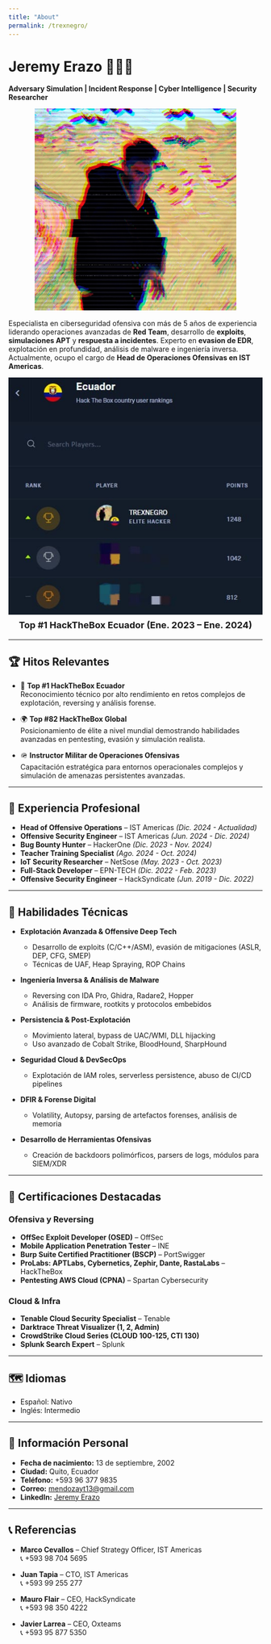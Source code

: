 ```yaml
---
title: "About"
permalink: /trexnegro/
---
```


# Jeremy Erazo 👨🏻‍💻  
**Adversary Simulation | Incident Response | Cyber Intelligence | Security Researcher**

<p align="center">
  <img src="/assets/images/IAM.png" alt="Jeremy Erazo - Ecuador">
</p>

Especialista en ciberseguridad ofensiva con más de 5 años de experiencia liderando operaciones avanzadas de **Red Team**, desarrollo de **exploits**, **simulaciones APT** y **respuesta a incidentes**. Experto en **evasion de EDR**, explotación en profundidad, análisis de malware e ingeniería inversa. Actualmente, ocupo el cargo de **Head de Operaciones Ofensivas en IST Americas**.

<div style="text-align:center;">
  <img src="/assets/images/IAMTPO1.jpg" alt="Top #1 HackTheBox Ecuador" style="display:block; margin:auto;">
  <p style="margin-top:10px; font-size:18px; font-weight:bold;">Top #1 HackTheBox Ecuador (Ene. 2023 – Ene. 2024)</p>
</div>

---

## 🏆 Hitos Relevantes

- 🥇 **Top #1 HackTheBox Ecuador**  
  Reconocimiento técnico por alto rendimiento en retos complejos de explotación, reversing y análisis forense.

- 🌍 **Top #82 HackTheBox Global**  
  Posicionamiento de élite a nivel mundial demostrando habilidades avanzadas en pentesting, evasión y simulación realista.

- 🪖 **Instructor Militar de Operaciones Ofensivas**  
  Capacitación estratégica para entornos operacionales complejos y simulación de amenazas persistentes avanzadas.

---

## 💼 Experiencia Profesional

- **Head of Offensive Operations** – IST Americas *(Dic. 2024 - Actualidad)*  
- **Offensive Security Engineer** – IST Americas *(Jun. 2024 - Dic. 2024)*  
- **Bug Bounty Hunter** – HackerOne *(Dic. 2023 - Nov. 2024)*  
- **Teacher Training Specialist** *(Ago. 2024 - Oct. 2024)*  
- **IoT Security Researcher** – NetSose *(May. 2023 - Oct. 2023)*  
- **Full-Stack Developer** – EPN-TECH *(Dic. 2022 - Feb. 2023)*  
- **Offensive Security Engineer** – HackSyndicate *(Jun. 2019 - Dic. 2022)*  

---

## 🧠 Habilidades Técnicas

- **Explotación Avanzada & Offensive Deep Tech**  
  - Desarrollo de exploits (C/C++/ASM), evasión de mitigaciones (ASLR, DEP, CFG, SMEP)
  - Técnicas de UAF, Heap Spraying, ROP Chains

- **Ingeniería Inversa & Análisis de Malware**  
  - Reversing con IDA Pro, Ghidra, Radare2, Hopper  
  - Análisis de firmware, rootkits y protocolos embebidos

- **Persistencia & Post-Explotación**  
  - Movimiento lateral, bypass de UAC/WMI, DLL hijacking  
  - Uso avanzado de Cobalt Strike, BloodHound, SharpHound

- **Seguridad Cloud & DevSecOps**  
  - Explotación de IAM roles, serverless persistence, abuso de CI/CD pipelines

- **DFIR & Forense Digital**  
  - Volatility, Autopsy, parsing de artefactos forenses, análisis de memoria

- **Desarrollo de Herramientas Ofensivas**  
  - Creación de backdoors polimórficos, parsers de logs, módulos para SIEM/XDR

---

## 📜 Certificaciones Destacadas

### Ofensiva y Reversing

- **OffSec Exploit Developer (OSED)** – OffSec  
- **Mobile Application Penetration Tester** – INE  
- **Burp Suite Certified Practitioner (BSCP)** – PortSwigger  
- **ProLabs: APTLabs, Cybernetics, Zephir, Dante, RastaLabs** – HackTheBox  
- **Pentesting AWS Cloud (CPNA)** – Spartan Cybersecurity

### Cloud & Infra

- **Tenable Cloud Security Specialist** – Tenable  
- **Darktrace Threat Visualizer (1, 2, Admin)**  
- **CrowdStrike Cloud Series (CLOUD 100-125, CTI 130)**  
- **Splunk Search Expert** – Splunk

---

## 🗺️ Idiomas

- Español: Nativo  
- Inglés: Intermedio  

---

## 📍 Información Personal

- **Fecha de nacimiento:** 13 de septiembre, 2002  
- **Ciudad:** Quito, Ecuador  
- **Teléfono:** +593 96 377 9835  
- **Correo:** mendozayt13@gmail.com  
- **LinkedIn:** [Jeremy Erazo](https://www.linkedin.com/in/jeremy-erazo-0811081b2)

---

## 📞 Referencias

- **Marco Cevallos** – Chief Strategy Officer, IST Americas  
  📞 +593 98 704 5695

- **Juan Tapia** – CTO, IST Americas  
  📞 +593 99 255 277

- **Mauro Flair** – CEO, HackSyndicate  
  📞 +593 98 350 4222

- **Javier Larrea** – CEO, Oxteams  
  📞 +593 95 877 5350


